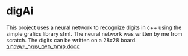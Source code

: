 # digAi
This project uses a neural network to recognize digits in c++ using the simple grafics library sfml.
The neural network was written by me from scratch.
The digits can be written on a 28x28 board.
[קורות_חיים_עומר_יששכרוב.docx](https://github.com/omeriss/digAi/files/7739836/_._._.docx)
